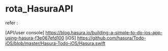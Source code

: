 # rota_HasuraAPI

refer : 

[API/user console] https://blog.hasura.io/building-a-simple-to-do-ios-app-using-hasura-f3e067efd100
[iOS] https://github.com/hasura/Todo-iOS/blob/master/Hasura-Todo-iOS/Hasura.swift
